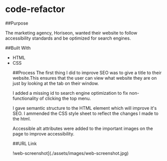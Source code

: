 # code-refactor

##Purpose

The marketing agency, Horiseon, wanted their website to follow accessibility standards and be optimized for search engines.

##Built With
<ul style=“list-style-type:square”>
    <li>HTML</li>
    <li>CSS</li>

##Process
The first thing I did to improve SEO was to give a title to their website.This ensures that the user can view what website they are on just by looking at the tab on their window. 

I added a missing id to search engine optimization to fix non-functionality of clicking the top menu. 

I gave semantic structure to the HTML element which will improve it's SEO. I ammended the CSS style sheet to reflect the changes I made to the html. 

Accessible alt attributes were added to the important images on the page to improve accessibility.

##URL Link

!web-screenshot](./assets/images/web-screenshot.jpg)

